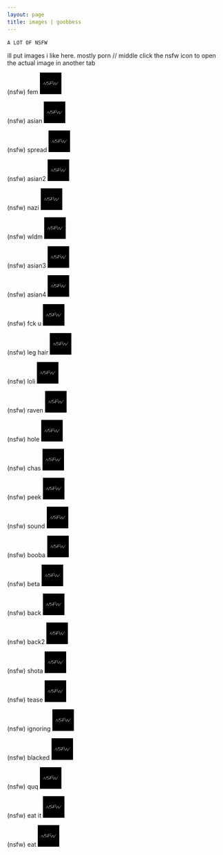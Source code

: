 ```yaml
---
layout: page
title: images | goobbess
---
```


```term
A LOT OF NSFW
```
ill put images i like here. mostly porn // middle click the nsfw icon to open the actual image in another tab

(nsfw) fem 
<a href="images/sauce or eh/fem.png">
<img src="images/nsfw.png" width="50px" height="50px">
</a>


(nsfw) asian 
<a href="images/puss.jpg">
<img src="images/nsfw.png" width="50px" height="50px">
</a>
                                            
(nsfw) spread
<a href="images/pusssss.jpg">
<img src="images/nsfw.png" width="50px" height="50px">
</a>

(nsfw) asian2
<a href="images/sushi.jpg">
<img src="images/nsfw.png" width="50px" height="50px">
</a>

(nsfw) nazi 
<a href="images/hot.jpg">
<img src="images/nsfw.png" width="50px" height="50px">
</a>

(nsfw) wldm
<a href="images/wlm.jpg">
<img src="images/nsfw.png" width="50px" height="50px">
</a>

(nsfw) asian3
<a href="images/oomg.jpg">
<img src="images/nsfw.png" width="50px" height="50px">
</a>

(nsfw) asian4
<a href="images/omg.jpg">
<img src="images/nsfw.png" width="50px" height="50px">
</a>

(nsfw) fck u
<a href="images/flick.jpg">
<img src="images/nsfw.png" width="50px" height="50px">
</a>

(nsfw) leg hair
<a href="images/hair.jpg">
<img src="images/nsfw.png" width="50px" height="50px">
</a>

(nsfw) loli
<a href="images/galaxy.png">
<img src="images/nsfw.png" width="50px" height="50px">
</a>

(nsfw) raven
<a href="images/guh.jpg">
<img src="images/nsfw.png" width="50px" height="50px">
</a>

(nsfw) hole
<a href="images/pussssssss.jpg">
<img src="images/nsfw.png" width="50px" height="50px">
</a>

(nsfw) chas
<a href="images/chas.jpg">
<img src="images/nsfw.png" width="50px" height="50px">
</a>

(nsfw) peek
<a href="images/pusss.jpg">
<img src="images/nsfw.png" width="50px" height="50px">
</a>

(nsfw) sound
<a href="images/sound.jpg">
<img src="images/nsfw.png" width="50px" height="50px">
</a>

(nsfw) booba
<a href="images/big.png">
<img src="images/nsfw.png" width="50px" height="50px">
</a>

(nsfw) beta
<a href="images/beta.jpg">
<img src="images/nsfw.png" width="50px" height="50px">
</a>

(nsfw) back
<a href="images/back.jpg">
<img src="images/nsfw.png" width="50px" height="50px">
</a>

(nsfw) back2
<a href="images/back2.jpg">
<img src="images/nsfw.png" width="50px" height="50px">
</a>

(nsfw) shota
<a href="images/skirt.jpg">
<img src="images/nsfw.png" width="50px" height="50px">
</a>

(nsfw) tease
<a href="images/tease.jpg">
<img src="images/nsfw.png" width="50px" height="50px">
</a>

(nsfw) ignoring
<a href="images/toe.jpg">
<img src="images/nsfw.png" width="50px" height="50px">
</a>

(nsfw) blacked
<a href="images/blac.jpg">
<img src="images/nsfw.png" width="50px" height="50px">
</a>

(nsfw) quq
<a href="images/quq.jpg">
<img src="images/nsfw.png" width="50px" height="50px">
</a>

(nsfw) eat it
<a href="images/pusssssssss.jpg">
<img src="images/nsfw.png" width="50px" height="50px">
</a>

(nsfw) eat
<a href="images/pussssss.jpg">
<img src="images/nsfw.png" width="50px" height="50px">
</a>
